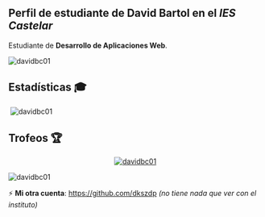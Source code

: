 ## Perfil de estudiante de **David Bartol** en el *IES Castelar*  

Estudiante de **Desarrollo de Aplicaciones Web**.  
<p align="left"> <img src="https://komarev.com/ghpvc/?username=davidbc01&label=Visitas%20al%20perfil&color=000000&style=flat" alt="davidbc01" /> </p>

## Estadísticas 🎓  
<p>&nbsp;<img align="center" src="https://github-readme-stats.vercel.app/api?username=davidbc01&show_icons=true&theme=dark&title_color=ffffff&text_color=ffffff&bg_color=000000&hide_border=true&locale=es" alt="davidbc01" /></p>

## Trofeos 🏆
<p align="center"> <a href="https://github.com/ryo-ma/github-profile-trophy"><img src="https://github-profile-trophy.vercel.app/?username=davidbc01&no-frame=true&theme=gitdimmed&title=MultiLanguaje" alt="davidbc01" /></a> </p>

<p align="left"> <img src="https://img.shields.io/github/stars/davidbc01?color=black&label=Estrellas" alt="davidbc01" /> </p>

⚡ **Mi otra cuenta**: https://github.com/dkszdp *(no tiene nada que ver con el instituto)*  
